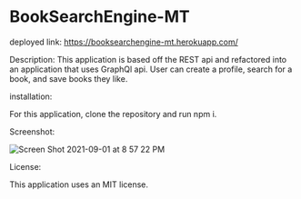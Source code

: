 # BookSearchEngine-MT

deployed link: https://booksearchengine-mt.herokuapp.com/

Description: This application is based off the REST api and refactored into an application that uses GraphQl api. User can create a profile, search for a book, and save books they like. 

installation:

For this application, clone the repository and run npm i. 

Screenshot:

![Screen Shot 2021-09-01 at 8 57 22 PM](https://user-images.githubusercontent.com/85652700/131780086-5c9e3ec5-af28-44c4-b1ce-b21a0924ed8c.png)


License: 

This application uses an MIT license. 
